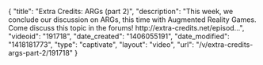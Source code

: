 {
    "title": "Extra Credits: ARGs (part 2)",
    "description": "This week, we conclude our discussion on ARGs, this time with Augmented Reality Games. Come discuss this topic in the forums! http:\/\/extra-credits.net\/episod...",
    "videoid": "191718",
    "date_created": "1406055191",
    "date_modified": "1418181773",
    "type": "captivate",
    "layout": "video",
    "url": "\/v\/extra-credits-args-part-2\/191718"
}